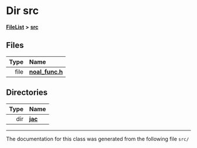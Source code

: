 

# Dir src



[**FileList**](files.md) **>** [**src**](dir_68267d1309a1af8e8297ef4c3efbcdba.md)












## Files

| Type | Name |
| ---: | :--- |
| file | [**noal\_func.h**](noal__func_8h.md) <br> |


## Directories

| Type | Name |
| ---: | :--- |
| dir | [**jac**](dir_256037ad7d0c306238e2bc4f945d341d.md) <br> |

























































------------------------------
The documentation for this class was generated from the following file `src/`

